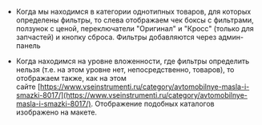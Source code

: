 - Когда мы находимся в категории однотипных товаров, для которых определены фильтры, то слева отображаем чек боксы с фильтрами, ползунок с ценой, переключатели "Оригинал" и "Кросс" (только для запчастей) и кнопку сброса. Фильтры добавляются через админ-панель
    
- Когда находимся на уровне вложенности, где фильтры определить нельзя (т.е. на этом уровне нет, непосредственно, товаров), то отображаем также, как на этом сайте [https://www.vseinstrumenti.ru/category/avtomobilnye-masla-i-smazki-8017/](https://www.vseinstrumenti.ru/category/avtomobilnye-masla-i-smazki-8017/). Отображение подобных каталогов изображено на макете.